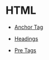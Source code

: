 # HTML

- [Anchor Tag](https://developer.mozilla.org/en-US/docs/Web/HTML/Element/a)

- [Headings](https://developer.mozilla.org/en-US/docs/Web/HTML/Element/Heading_Elements)

- [Pre Tags](https://developer.mozilla.org/en-US/docs/Web/HTML/Element/pre)

